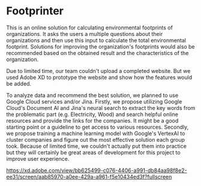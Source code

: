 # Footprinter

This is an online solution for calculating environmental footprints of organizations. It asks the users a multiple questions about their organizations and then use this input to calculate the total environmental footprint. Solutions for improving the organization's footprints would also be recommended based on the obtained result and the characteristics of the organization. 

Due to limited time, our team couldn't upload a completed website. But we used Adobe XD to prototype the website and show how the features would be added. 

To analyze data and recommend the best solution, we planned to use Google Cloud services and/or Jina. Firstly, we propose utilizing Google Cloud's Document AI and Jina's neural search to extract the key words from the problematic part (e.g. Electricity, Wood) and search helpful online resources and provide the links for the companies. It might be a good starting point or a guideline to get access to various resources. Secondly, we propose training a machine learning model with Google's VertexAI to cluster companies and figure out the most effective solution each group took. Because of limited time, we couldn't actually put them into practice but they will certainly be great areas of development for this project to improve user experience.

https://xd.adobe.com/view/bb625499-c076-4406-a991-db84aa98f8e2-ee31/screen/aab85970-a0ee-429a-a961-f5e10434ed3f?fullscreen
